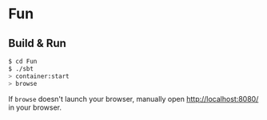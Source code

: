 # Fun #

## Build & Run ##

```sh
$ cd Fun
$ ./sbt
> container:start
> browse
```

If `browse` doesn't launch your browser, manually open [http://localhost:8080/](http://localhost:8080/) in your browser.
